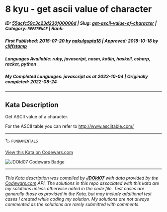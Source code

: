 # 8 kyu - get ascii value of character

##### **ID**: [55acfc59c3c23d230f00006d](https://www.codewars.com/kata/55acfc59c3c23d230f00006d) | **Slug**: [get-ascii-value-of-character](https://www.codewars.com/kata/55acfc59c3c23d230f00006d) | **Category**: `REFERENCE` | **Rank**: <span style="color:white">8 kyu</span>

##### **First Published**: 2015-07-20 ***by*** [nakulgupta18](https://www.codewars.com/users/nakulgupta18) | **Approved**: 2018-10-18 ***by*** [cliffstamp](https://www.codewars.com/users/cliffstamp)

##### **Languages Available**: ruby, javascript, nasm, kotlin, haskell, csharp, racket, python

##### **My Completed Languages**: javascript ***as at*** 2022-10-04 | **Originally completed**: 2022-08-24

---

## Kata Description


Get ASCII value of a character.



For the ASCII table you can refer to http://www.asciitable.com/

---


🏷 `FUNDAMENTALS`


[View this Kata on Codewars.com](https://www.codewars.com/kata/55acfc59c3c23d230f00006d)

![](https://www.codewars.com/users/jdold07/badges/large "JDOld07 Codewars Badge")

---

###### *This Kata description was compiled by [**JDOld07**](https://tpstech.dev) with data provided by the [Codewars.com](https://www.codewars.com) API.  The solutions in this repo associated with this kata are my solutions unless otherwise noted in the code file.  Test cases are generally those as provided in the Kata, but may include additional test cases I created while coding my solution.  My solutions are not always commented as the solutions are rarely submitted with comments.*

